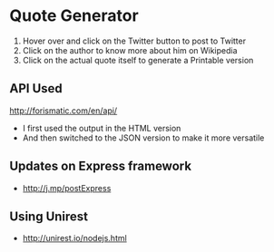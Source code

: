 # Quote Generator

1. Hover over and click on the Twitter button to post to Twitter
2. Click on the author to know more about him on Wikipedia
3. Click on the actual quote itself to generate a Printable version

## API Used 

http://forismatic.com/en/api/ 
  - I first used the output in the HTML version 
  - And then switched to the JSON version to make it more versatile 
  
  
## Updates on Express framework
  - http://j.mp/postExpress 
  
## Using Unirest 
  - http://unirest.io/nodejs.html
  